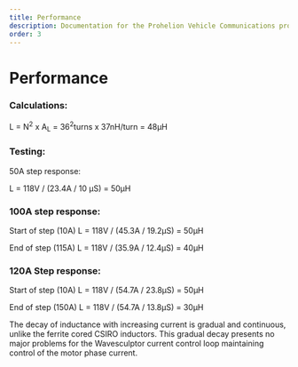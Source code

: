 ```yaml
---
title: Performance
description: Documentation for the Prohelion Vehicle Communications protocol
order: 3
---
```


# Performance

### Calculations:

L = N<sup>2</sup> x A<sub>L</sub> = 36<sup>2</sup>turns x 37nH/turn = 48µH

### Testing:

50A step response:

L = 118V / (23.4A / 10 µS) = 50µH

### 100A step response: 

Start of step (10A)	L = 118V / (45.3A / 19.2µS) = 50µH

End of step (115A)	L = 118V / (35.9A / 12.4µS) = 40µH

### 120A Step response:

Start of step (10A)	L = 118V / (54.7A / 23.8µS) = 50µH

End of step (150A)	L = 118V / (54.7A / 13.8µS) = 30µH

The decay of inductance with increasing current is gradual and continuous, unlike the ferrite cored CSIRO inductors.  This gradual decay presents no major problems for the Wavesculptor current control loop maintaining control of the motor phase current.

